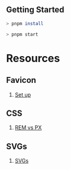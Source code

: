 ## Getting Started

```bash
> pnpm install

> pnpm start
```

# Resources
## Favicon
1. [Set up](https://evilmartians.com/chronicles/how-to-favicon-in-2021-six-files-that-fit-most-needs)

## CSS
1. [REM vs PX](https://www.joshwcomeau.com/css/surprising-truth-about-pixels-and-accessibility)

## SVGs
1. [SVGs](https://kurtextrem.de/posts/svg-in-js#performance-vs-time-to-load-to-inline-or-not-to-inline)
